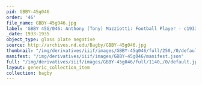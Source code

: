 ```yaml
---
pid: GBBY-45g046
order: '46'
file_name: GBBY-45g046.jpg
label: 'GBBY 45G/046: Anthony (Tony) Mazziotti: Football Player - c1933-1935'
_date: 1933-1935
object_type: glass plate negative
source: http://archives.nd.edu/Bagby/GBBY-45g046.jpg
thumbnail: "/img/derivatives/iiif/images/GBBY-45g046/full/250,/0/default.jpg"
manifest: "/img/derivatives/iiif/images/GBBY-45g046/manifest.json"
full: "/img/derivatives/iiif/images/GBBY-45g046/full/1140,/0/default.jpg"
layout: generic_collection_item
collection: bagby
---
```

